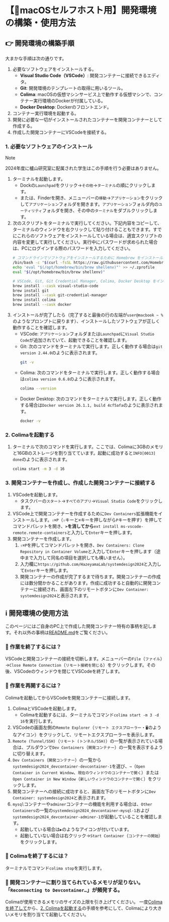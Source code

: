 # 【🍎macOSセルフホスト用】開発環境の構築・使用方法

## 👉 開発環境の構築手順

大まかな手順は次の通りです。

1. 必要なソフトウェアをインストールする。
    - **Visual Studio Code（VSCode）**: 開発コンテナーに接続できるエディタ。
    - **Git**: 開発環境のテンプレートの取得に用いるツール。
    - **Colima**: macOSの仮想マシンサービス上で動作する仮想マシンで、コンテナー実行環境のDockerが付属している。
    - **Docker Desktop**: Dockerのフロントエンド。
2. コンテナー実行環境を起動する。
3. 開発に必要な一切がインストールされたコンテナーを開発コンテナーとして作成する。
4. 作成した開発コンテナーにVSCodeを接続する。

### 1. 必要なソフトウェアのインストール

> [!NOTE]
> 2024年度に櫨山研究室に配属された学生はこの手順を行う必要はありません。

1. ターミナルを起動します。
    - Dockの`Launchpad`をクリック→`その他`→`ターミナル`の順にクリックします。
    - または、Finderを開き、メニューバーの`移動`→`アプリケーション`をクリックして`アプリケーション`フォルダを開きます。`アプリケーション`フォルダ内の`ユーティリティ`フォルダを開き、その中の`ターミナル`をダブルクリックします。
2. 次のスクリプトをターミナルで実行してください。下記内容をコピーして、ターミナルのウィンドウを右クリックして貼り付けることもできます。すでにこれらのソフトウェアをインストールしている場合は、適宜スクリプトの内容を変更して実行してください。実行中にパスワードが求められた場合は、PCにログインする際のパスワードを入力してください。
    ```sh
    # コマンドラインでソフトウェアをインストールするために Homebrew をインストール
    /bin/bash -c "$(curl -fsSL https://raw.githubusercontent.com/Homebrew/install/HEAD/install.sh)"
    echo 'eval "$(/opt/homebrew/bin/brew shellenv)"' >> ~/.zprofile
    eval "$(/opt/homebrew/bin/brew shellenv)"
    
    # VSCode, Git, Git Credential Manager, Colima, Docker Desktop をインストール
    brew install --cask visual-studio-code
    brew install git
    brew install --cask git-credential-manager
    brew install colima
    brew install --cask docker
    ```
3. インストールが完了したら（完了すると最後の行の左端が`user@macbook ~ %`のようなプロンプトに戻ります）、インストールしたソフトウェアが正しく動作することを確認します。
    - VSCode: `アプリケーション`フォルダまたは`Launchpad`に`Visual Studio Code`が追加されていて、起動できることを確認します。
    - Git: 次のコマンドをターミナルで実行します。正しく動作する場合は`git version 2.44.0`のように表示されます。
        ```sh
        git -v
        ```
    - Colima: 次のコマンドをターミナルで実行します。正しく動作する場合は`colima version 0.6.8`のように表示されます。
        ```sh
        colima --version
        ```
    - Docker Desktop: 次のコマンドをターミナルで実行します。正しく動作する場合は`Docker version 26.1.1, build 4cf5afa`のように表示されます。
        ```sh
        docker -v
        ```

### 2. Colimaを起動する

1. ターミナルで次のコマンドを実行します。ここでは、Colimaに3GBのメモリと16GBのストレージを割り当てています。起動に成功すると`INFO[0013] done`のように表示されます。
    ```sh
    colima start -m 3 -d 16
    ```

### 3. 開発コンテナーを作成し、作成した開発コンテナーに接続する

1. VSCodeを起動します。
    - タスクバーの`スタート`→`すべてのアプリ`→`Visual Studio Code`をクリックします。
2. VSCode上で開発コンテナーを作成するために`Dev Containers`拡張機能をインストールします。`⇧⌘P`（`⇧`キーと`⌘`キーを押しながら`P`キーを押す）を押してコマンドパレットを開き、**`>`を消してから**`ext install ms-vscode-remote.remote-containers`と入力して`Enter`キーを押します。
3. 開発コンテナーを作成します。
    1. `⇧⌘P`を押してコマンドパレットを開き、`Dev Containers: Clone Repository in Container Volume`と入力して`Enter`キーを押します（途中まで入力して同名の項目を選択しても構いません）。
    2. 入力欄に`https://github.com/HazeyamaLab/systemdesign2024`と入力して`Enter`キーを押します。
    3. 開発コンテナーの作成が完了するまで待ちます。開発コンテナーの作成には数分間かかることがあります。作成に成功すると自動的に開発コンテナーに接続され、画面左下のリモートボタンに`Dev Container: systemdesign2024`と表示されます。

## ℹ️ 開発環境の使用方法

このページにはご自身のPC上で作成した開発コンテナー特有の事柄を記します。それ以外の事柄は[README.md](../../README.md#-開発環境の使い方)をご覧ください。

### 🧐 作業を終了するには？

VSCodeと開発コンテナーの接続を切断します。メニューバーの`File`（`ファイル`）→`Close Remote Connection`（`リモート接続を閉じる`）をクリックします。その後、VSCodeのウィンドウを閉じてVSCodeを終了します。

### 🧐 作業を再開するには？

Colimaを起動してからVSCodeを開発コンテナーに接続します。

1. ColimaとVSCodeを起動します。
    - Colimaを起動するには、ターミナルでコマンド`colima start -m 3 -d 16`を実行します。
2. VSCodeの画面左側の`Remote Explorer`（`リモート エクスプローラー`・`🖥️`のようなアイコン）をクリックして、リモートエクスプローラーを表示します。
3. `Remote (Tunnel/SSH)`（`リモート (トンネル/SSH)`）の一覧が表示されている場合は、プルダウンで`Dev Containers`（`開発コンテナー`）の一覧を表示するように切り替えます。
4. `Dev Containers`（`開発コンテナー`）の一覧から`systemdesign2024_devcontainer-devcontainer-1`を選び、`→`（`Open Container in Current Window`、`現在のウィンドウのコンテナーで開く`）または`Open Container in New Window`（`新しいウィンドウのコンテナーで開く`）をクリックします。
5. 開発コンテナーへの接続に成功すると、画面左下のリモートボタンに`Dev Container: systemdesign2024`と表示されます。
6. `mysql`コンテナーや`adminer`コンテナーの機能を利用する場合は、`Other Containers`の一覧の`systemdesign2024_devcontainer-mysql-1`および`systemdesign2024_devcontainer-adminer-1`が起動していることを確認します。
    - 起動している場合は`▶️`のようなアイコンが付いています。
    - 起動していない場合は右クリック→`Start Container`（`コンテナーの開始`）をクリックします。

### 🧐 Colimaを終了するには？

ターミナルでコマンド`colima stop`を実行します。

### 🧐 開発コンテナーに割り当てられているメモリが足りない。「`Reconnecting to Devcontainer…`」が頻発する。

Colimaが使用できるメモリのサイズの上限を引き上げてください。
一度[Colimaを終了して](#colimaを終了するには)から、[2. Colimaを起動する](#2-colimaを起動する)の手順を参考にして、Colimaにより大きいメモリを割り当てて起動してください。
